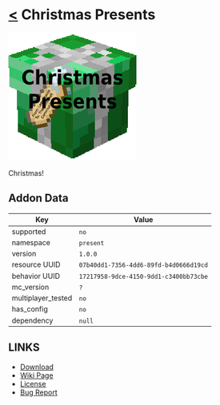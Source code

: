 # [<](../README.md) Christmas Presents

![alt](pack_icon.png)

Christmas!

## Addon Data

| Key                | Value    |
|--------------------|----------|
| supported          | `no` |
| namespace          | `present` |
| version            | `1.0.0 ` |
| resource UUID            | `07b40dd1-7356-4dd6-89fd-b4d0666d19cd` |
| behavior UUID            | `17217958-9dce-4150-9dd1-c3400bb73cbe` |
| mc_version         | `?` |
| multiplayer_tested | `no`     |
| has_config         | `no`     |
| dependency         | `null`   |

## LINKS
- [Download](https://mcpedl.com/christmas-presents-addon/)
- [Wiki Page](https://github.com/legopitstop/addons/wiki/Christmas_Presents)
- [License](https://license.lpsmods.dev)
- [Bug Report](https://github.com/legopitstop/addons/issues)
